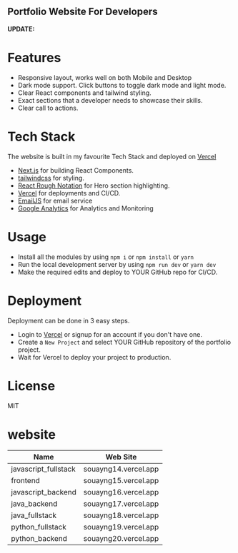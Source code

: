 ## Portfolio Website For Developers

**UPDATE:**
# Features

- Responsive layout, works well on both Mobile and Desktop
- Dark mode support. Click buttons to toggle dark mode and light mode.
- Clear React components and tailwind styling.
- Exact sections that a developer needs to showcase their skills.
- Clear call to actions.

# Tech Stack

The website is built in my favourite Tech Stack and deployed on [Vercel](https://vercel.com)

- [Next.js](https://nextjs.org) for building React Components.
- [tailwindcss](https://tailwindcss.com) for styling.
- [React Rough Notation](https://roughnotation.com) for Hero section highlighting.
- [Vercel](https://vercel.com) for deployments and CI/CD.
- [EmailJS](https://www.emailjs.com/) for email service
- [Google Analytics](https://analytics.google.com/) for Analytics and Monitoring


# Usage
- Install all the modules by using `npm i` or `npm install` or `yarn`
- Run the local development server by using `npm run dev` or `yarn dev`
- Make the required edits and deploy to YOUR GitHub repo for CI/CD.

# Deployment
Deployment can be done in 3 easy steps.
- Login to [Vercel](https://vercel.com) or signup for an account if you don't have one.
- Create a `New Project` and select YOUR GitHub repository of the portfolio project.
- Wait for Vercel to deploy your project to production.

# License
MIT

# website
| Name    | Web Site |
| -------- | ------- |
| javascript_fullstack    | souayng14.vercel.app    |
| frontend  | souayng15.vercel.app   |
| javascript_backend | souayng16.vercel.app    |
| java_backend    | souayng17.vercel.app     |
| java_fullstack   | souayng18.vercel.app     |
| python_fullstack    | souayng19.vercel.app   |
| python_backend    | souayng20.vercel.app    |